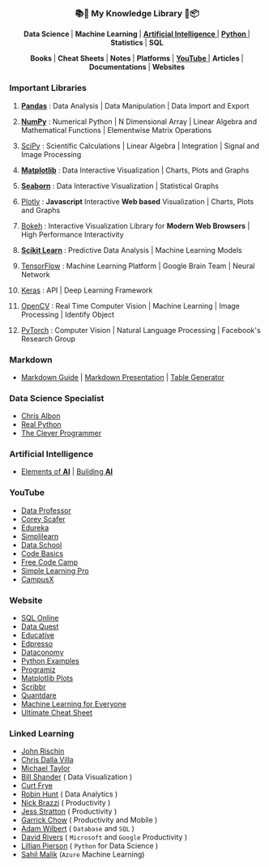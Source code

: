 <h3 align="center"> 📚📝 My Knowledge Library 💼📦 </h3>

<p align="center"> 
  <strong> Data Science </strong> | 
  <strong> Machine Learning </strong> | 
  <strong> <a href="#ai"> Artificial Intelligence </a> </strong> | 
  <strong> <a href="https://pandas.pydata.org/pandas-docs/stable/user_guide/"> Python </a> </strong> | 
  <strong> Statistics </strong> | 
  <strong> SQL </strong> 
</p>

<p align="center"> 
  <strong> Books </strong> | 
  <strong> Cheat Sheets </strong> | 
  <strong> Notes </strong> | 
  <strong> Platforms </strong> | 
  <strong> <a href="#yt"> YouTube </a> </strong> | 
  <strong> Articles </strong> | 
  <strong> Documentations </strong> | 
  <strong> Websites </strong> 
</p>

### Important Libraries

1. [**Pandas**](https://pandas.pydata.org/) : Data Analysis | Data Manipulation | Data Import and Export

2. [**NumPy**](https://numpy.org/) : Numerical Python | N Dimensional Array | Linear Algebra and Mathematical Functions | Elementwise Matrix Operations

3. [SciPy](https://www.scipy.org/) : Scientific Calculations | Linear Algebra | Integration | Signal and Image Processing

4. [**Matplotlib**](https://matplotlib.org/) : Data Interactive Visualization | Charts, Plots and Graphs 

5. [**Seaborn**](https://seaborn.pydata.org/) : Data Interactive Visualization | Statistical Graphs 

6. [Plotly](https://plotly.com/) : **Javascript** Interactive **Web based** Visualization | Charts, Plots and Graphs 

7. [Bokeh](https://bokeh.org/) : Interactive Visualization Library for **Modern Web Browsers** | High Performance Interactivity

8. [**Scikit Learn**](https://scikit-learn.org/) : Predictive Data Analysis | Machine Learning Models

9. [TensorFlow](https://www.tensorflow.org/) : Machine Learning Platform | Google Brain Team | Neural Network

10. [Keras](https://keras.io/) : API | Deep Learning Framework

11. [OpenCV](https://opencv.org/) : Real Time Computer Vision | Machine Learning | Image Processing | Identify Object

12. [PyTorch](https://pytorch.org/) : Computer Vision | Natural Language Processing | Facebook's Research Group

### Markdown

- [Markdown Guide](https://www.markdownguide.org/) | [Markdown Presentation](https://www.slideas.app/) | [Table Generator](https://www.tablesgenerator.com/markdown_tables)

### Data Science Specialist

- [Chris Albon](https://chrisalbon.com/)
- [Real Python](https://realpython.com/)
- [The Clever Programmer](https://thecleverprogrammer.com/)

<h3 name="ai">Artificial Intelligence</h3>

- [Elements of **AI**](https://www.elementsofai.com/) | [Building **AI**](https://buildingai.elementsofai.com/)

<h3 name="yt">YouTube</h3>

- [Data Professor](https://www.youtube.com/channel/UCV8e2g4IWQqK71bbzGDEI4Q)
- [Corey Scafer](https://www.youtube.com/channel/UCCezIgC97PvUuR4_gbFUs5g)
- [Edureka](https://www.youtube.com/user/edurekaIN)
- [Simplilearn](https://www.youtube.com/user/Simplilearn)
- [Data School](https://www.youtube.com/user/dataschool)
- [Code Basics](https://www.youtube.com/channel/UCh9nVJoWXmFb7sLApWGcLPQ)
- [Free Code Camp](https://www.youtube.com/channel/UC8butISFwT-Wl7EV0hUK0BQ)
- [Simple Learning Pro](https://www.youtube.com/channel/UCiiyrRcEuDSzInajTud90Sw)
- [CampusX](https://www.youtube.com/channel/UCCWi3hpnq_Pe03nGxuS7isg)

### Website
- [SQL Online](https://sqliteonline.com/)
- [Data Quest](https://www.dataquest.io/)
- [Educative](https://www.educative.io/)
- [Edpresso](https://www.educative.io/edpresso)
- [Dataconomy](https://dataconomy.com/2015/03/14-best-python-pandas-features/)
- [Python Examples](https://pythonexamples.org/)
- [Programiz](https://www.programiz.com/)
- [Matplotlib Plots](https://matplotlib.org/stable/tutorials/introductory/sample_plots.html)
- [Scribbr](https://www.scribbr.com/category/statistics/)
- [Quantdare](https://quantdare.com/)
- [Machine Learning for Everyone](https://vas3k.com/blog/machine_learning/)
- [Ultimate Cheat Sheet](https://towardsdatascience.com/your-ultimate-data-mining-machine-learning-cheat-sheet-9fce3fa16)

### Linked Learning

- [John Rischin](https://www.linkedin.com/learning/instructors/joshua-rischin)
- [Chris Dalla Villa](https://www.linkedin.com/learning/instructors/chris-dallavilla)
- [Michael Taylor](https://www.linkedin.com/learning/instructors/michael-taylor)
- [Bill Shander](https://www.linkedin.com/learning/instructors/bill-shander) ( Data Visualization )
- [Curt Frye](https://www.linkedin.com/learning/instructors/curt-frye)
- [Robin Hunt](https://www.linkedin.com/learning/instructors/robin-hunt) ( Data Analytics )
- [Nick Brazzi](https://www.linkedin.com/learning/instructors/nick-brazzi) ( Productivity )
- [Jess Stratton](https://www.linkedin.com/learning/instructors/jess-stratton) ( Productivity )
- [Garrick Chow](https://www.linkedin.com/learning/instructors/garrick-chow) ( Productivity and Mobile )
- [Adam Wilbert](https://www.linkedin.com/learning/instructors/adam-wilbert) ( `Database` and `SQL` )
- [David Rivers](https://www.linkedin.com/learning/instructors/david-rivers) ( `Microsoft` and `Google` Productivity )
- [Lillian Pierson](https://www.linkedin.com/learning/instructors/lillian-pierson-p-e) ( `Python` for Data Science )
- [Sahil Malik](https://www.linkedin.com/learning/instructors/sahil-malik) (`Azure` Machine Learning)
